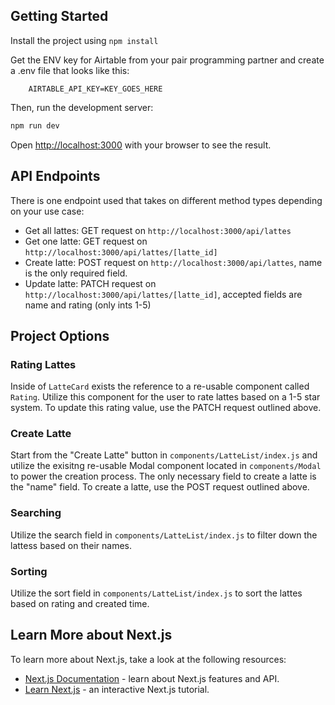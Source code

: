 ## Getting Started

Install the project using `npm install`

Get the ENV key for Airtable from your pair programming partner and create a .env file that looks like this:

```
    AIRTABLE_API_KEY=KEY_GOES_HERE
```

Then, run the development server:

```bash
npm run dev
```

Open [http://localhost:3000](http://localhost:3000) with your browser to see the result.

## API Endpoints

There is one endpoint used that takes on different method types depending on your use case:

-   Get all lattes: GET request on `http://localhost:3000/api/lattes`
-   Get one latte: GET request on `http://localhost:3000/api/lattes/[latte_id]`
-   Create latte: POST request on `http://localhost:3000/api/lattes`, name is the only required field.
-   Update latte: PATCH request on `http://localhost:3000/api/lattes/[latte_id]`, accepted fields are name and rating (only ints 1-5)

## Project Options

### Rating Lattes

Inside of `LatteCard` exists the reference to a re-usable component called `Rating`. Utilize this component for the user to rate lattes based on a 1-5 star system. To update this rating value, use the PATCH request outlined above.

### Create Latte

Start from the "Create Latte" button in `components/LatteList/index.js` and utilize the exisitng re-usable Modal component located in `components/Modal` to power the creation process. The only necessary field to create a latte is the "name" field. To create a latte, use the POST request outlined above.

### Searching

Utilize the search field in `components/LatteList/index.js` to filter down the lattess based on their names.

### Sorting

Utilize the sort field in `components/LatteList/index.js` to sort the lattes based on rating and created time.

## Learn More about Next.js

To learn more about Next.js, take a look at the following resources:

-   [Next.js Documentation](https://nextjs.org/docs) - learn about Next.js features and API.
-   [Learn Next.js](https://nextjs.org/learn) - an interactive Next.js tutorial.
